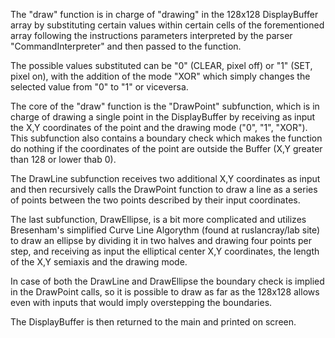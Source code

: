 The "draw" function is in charge of "drawing" in the 128x128 DisplayBuffer array by substituting certain values within certain cells of the forementioned array following the instructions parameters interpreted by the parser "CommandInterpreter" and then passed to the function.

The possible values substituted can be "0" (CLEAR, pixel off) or "1" (SET, pixel on), with the addition of the mode "XOR" which simply changes the selected value from "0" to "1" or viceversa.

The core of the "draw" function is the "DrawPoint" subfunction, which is in charge of drawing a single point in the DisplayBuffer by receiving as input the X,Y coordinates of the point and the drawing mode ("0", "1", "XOR"). This subfunction also contains a boundary check which  makes the function do nothing if the coordinates of the point are outside the Buffer (X,Y greater than 128 or lower thab 0).

The DrawLine subfunction receives two additional X,Y coordinates as input and then recursively calls the DrawPoint function to draw a line as a series of points between the two points described by their input coordinates.

The last subfunction, DrawEllipse, is a bit more complicated and utilizes Bresenham's simplified Curve Line Algorythm (found at ruslancray/lab site) to draw an ellipse by dividing it in two halves and drawing four points per step, and receiving as input the elliptical center X,Y coordinates, the length  of the X,Y semiaxis and the drawing mode.

In case of both the DrawLine and DrawEllipse the boundary check is implied in the DrawPoint calls, so it is possible to draw as far as the 128x128 allows even with inputs that would imply overstepping the boundaries.

The DisplayBuffer is then returned to the main and printed on screen.	

